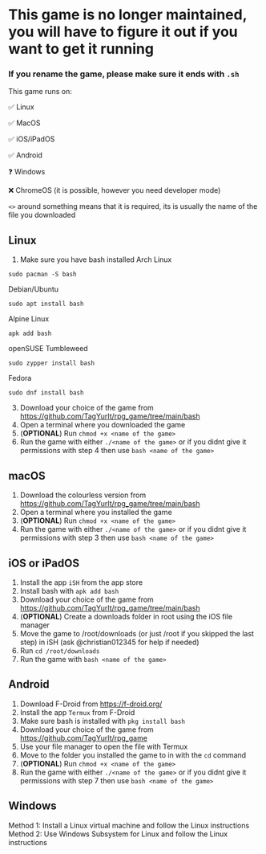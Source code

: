 # This game is no longer maintained, you will have to figure it out if you want to get it running
### If you rename the game, please make sure it ends with `.sh`
This game runs on:

✅ Linux

✅ MacOS

✅ iOS/iPadOS

✅ Android

❓ Windows

❌ ChromeOS (it is possible, however you need developer mode)

`<>` around something means that it is required, its is usually the name of the file you downloaded

## Linux
1. Make sure you have bash installed
Arch Linux

`sudo pacman -S bash`

Debian/Ubuntu

`sudo apt install bash`

Alpine Linux

`apk add bash`

openSUSE Tumbleweed

`sudo zypper install bash`

Fedora

`sudo dnf install bash`

3. Download your choice of the game from <https://github.com/TagYurIt/rpg_game/tree/main/bash>
4. Open a terminal where you downloaded the game
5. (**OPTIONAL**) Run `chmod +x <name of the game>`
6. Run the game with either `./<name of the game>` or if you didnt give it permissions with step 4 then use `bash <name of the game>`

## macOS
1. Download the colourless version from <https://github.com/TagYurIt/rpg_game/tree/main/bash>
2.  Open a terminal where you installed the game
3. (**OPTIONAL**) Run `chmod +x <name of the game>`
4. Run the game with either `./<name of the game>` or if you didnt give it permissions with step 3 then use `bash <name of the game>`

## iOS or iPadOS
1. Install the app `iSH` from the app store
2. Install bash with `apk add bash`
3. Download your choice of the game from <https://github.com/TagYurIt/rpg_game/tree/main/bash>
4. (**OPTIONAL**) Create a downloads folder in root using the iOS file manager
4. Move the game to /root/downloads (or just /root if you skipped the last step) in iSH (ask @christian012345 for help if needed)
5. Run `cd /root/downloads`
6. Run the game with `bash <name of the game>`

## Android
1. Download F-Droid from <https://f-droid.org/>
2. Install the app `Termux` from F-Droid
3. Make sure bash is installed with `pkg install bash`
4. Download your choice of the game from <https://github.com/TagYurIt/rpg_game>
5. Use your file manager to open the file with Termux
6. Move to the folder you installed the game to in with the `cd` command
7. (**OPTIONAL**) Run `chmod +x <name of the game>`
8. Run the game with either `./<name of the game>` or if you didnt give it permissions with step 7 then use `bash <name of the game>`

## Windows

Method 1: Install a Linux virtual machine and follow the Linux instructions
Method 2: Use Windows Subsystem for Linux and follow the Linux instructions
